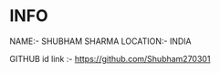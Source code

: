 # INFO

NAME:- SHUBHAM SHARMA
LOCATION:- INDIA

GITHUB id link :- <https://github.com/Shubham270301>
